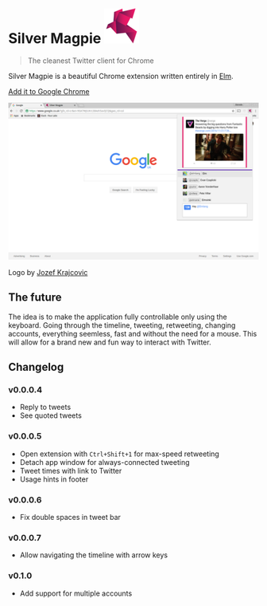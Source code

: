 # Silver Magpie ![banner](assets/icon-sizes/ms-icon-70x70.png)

>The cleanest Twitter client for Chrome

Silver Magpie is a beautiful Chrome extension written entirely in [Elm](elm-lang.org).

[Add it to Google Chrome](https://chrome.google.com/webstore/detail/silver-magpie/fodacnnlggakjhanpmjacokgpngeeabi)

![Screenshot](assets/screenshot-resized-1.png)

Logo by [Jozef Krajcovic](http://jozefkrajcovic.sk/)

## The future

The idea is to make the application fully controllable only using the keyboard. Going through the timeline, tweeting, retweeting, changing accounts, everything seemless, fast and without the need for a mouse.
This will allow for a brand new and fun way to interact with Twitter.

## Changelog

### v0.0.0.4

- Reply to tweets
- See quoted tweets

### v0.0.0.5

- Open extension with `Ctrl+Shift+1` for max-speed retweeting
- Detach app window for always-connected tweeting
- Tweet times with link to Twitter
- Usage hints in footer

### v0.0.0.6

- Fix double spaces in tweet bar


### v0.0.0.7

- Allow navigating the timeline with arrow keys

### v0.1.0

- Add support for multiple accounts

